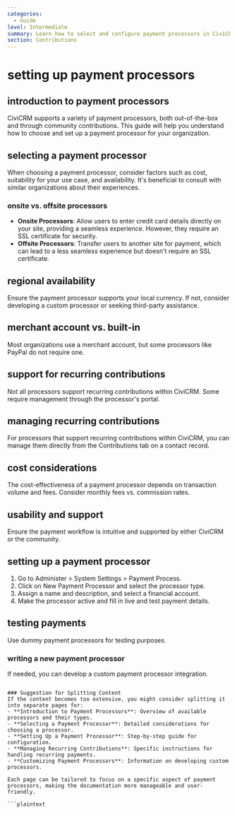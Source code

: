 ```yaml
---
categories:
  - Guide
level: Intermediate
summary: Learn how to select and configure payment processors in CiviCRM, including considerations for onsite vs. offsite processors, regional availability, and managing recurring contributions.
section: Contributions
---
```


# setting up payment processors
## introduction to payment processors
CiviCRM supports a variety of payment processors, both out-of-the-box and through community contributions. This guide will help you understand how to choose and set up a payment processor for your organization.

## selecting a payment processor
When choosing a payment processor, consider factors such as cost, suitability for your use case, and availability. It's beneficial to consult with similar organizations about their experiences.

### onsite vs. offsite processors
- **Onsite Processors**: Allow users to enter credit card details directly on your site, providing a seamless experience. However, they require an SSL certificate for security.
- **Offsite Processors**: Transfer users to another site for payment, which can lead to a less seamless experience but doesn't require an SSL certificate.

## regional availability
Ensure the payment processor supports your local currency. If not, consider developing a custom processor or seeking third-party assistance.

## merchant account vs. built-in
Most organizations use a merchant account, but some processors like PayPal do not require one.

## support for recurring contributions
Not all processors support recurring contributions within CiviCRM. Some require management through the processor's portal.

## managing recurring contributions
For processors that support recurring contributions within CiviCRM, you can manage them directly from the Contributions tab on a contact record.

## cost considerations
The cost-effectiveness of a payment processor depends on transaction volume and fees. Consider monthly fees vs. commission rates.

## usability and support
Ensure the payment workflow is intuitive and supported by either CiviCRM or the community.

## setting up a payment processor
1. Go to Administer > System Settings > Payment Process.
2. Click on New Payment Processor and select the processor type.
3. Assign a name and description, and select a financial account.
4. Make the processor active and fill in live and test payment details.

## testing payments
Use dummy payment processors for testing purposes.

### writing a new payment processor
If needed, you can develop a custom payment processor integration.

```

### Suggestion for Splitting Content
If the content becomes too extensive, you might consider splitting it into separate pages for:
- **Introduction to Payment Processors**: Overview of available processors and their types.
- **Selecting a Payment Processor**: Detailed considerations for choosing a processor.
- **Setting Up a Payment Processor**: Step-by-step guide for configuration.
- **Managing Recurring Contributions**: Specific instructions for handling recurring payments.
- **Customizing Payment Processors**: Information on developing custom processors.

Each page can be tailored to focus on a specific aspect of payment processors, making the documentation more manageable and user-friendly. 

```plaintext
